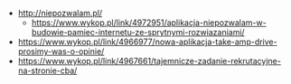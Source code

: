- http://niepozwalam.pl/
  - https://www.wykop.pl/link/4972951/aplikacja-niepozwalam-w-budowie-pamiec-internetu-ze-sprytnymi-rozwiazaniami/
- https://www.wykop.pl/link/4966977/nowa-aplikacja-take-amp-drive-prosimy-was-o-opinie/
- https://www.wykop.pl/link/4967661/tajemnicze-zadanie-rekrutacyjne-na-stronie-cba/
